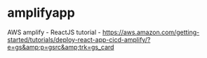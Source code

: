 # amplifyapp
AWS amplify - ReactJS tutorial - https://aws.amazon.com/getting-started/tutorials/deploy-react-app-cicd-amplify/?e=gs&amp;p=gsrc&amp;trk=gs_card
